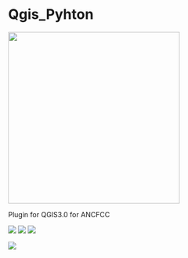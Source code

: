 # Qgis_Pyhton  
<img src="https://upload.wikimedia.org/wikipedia/commons/thumb/c/c2/QGIS_logo%2C_2017.svg/1280px-QGIS_logo%2C_2017.svg.png" width="350px">

Plugin for QGIS3.0 for ANCFCC

<img src="https://img.shields.io/badge/Licence-MIT-green"> <img src="https://img.shields.io/badge/Qgis%20Version-3.0-blue"> <img src="https://img.shields.io/badge/Status-discontinued-orange">


<img src="https://1.bp.blogspot.com/-KgJvbnUHAAs/Wjj8fGTHfAI/AAAAAAAAAJM/VqcAbaNduCIS4-JkQ-_FXVdFNIQwDvJdQCLcBGAs/s1600/qgis.jpg">
